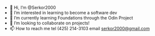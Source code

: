- 👋 Hi, I’m @Serkor2000
- 👀 I’m interested in learning to become a software dev
- 🌱 I’m currently learning Foundations through the Odin Project
- 💞️ I’m looking to collaborate on projects!
- 📫 How to reach me tel (425) 214-3103 email serkor2000@gmail.com

<!---
Serkor2000/Serkor2000 is a ✨ special ✨ repository because its `README.md` (this file) appears on your GitHub profile.
You can click the Preview link to take a look at your changes.
--->
